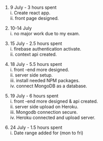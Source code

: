 1.  9 July - 3 hours spent </br>
    i. Create react app. </br>
    ii. front  page designed. </br>
    
2.  10-14 July  </br> 
    i. no major work due to my exam. </br>

3. 15 July - 2.5 hours spent  </br>
    i. firebase authentication activate. </br>
    ii. context api created. </br>
    
4. 18 July - 5.5 hours spent  </br>
    i. front -end more designed. </br>
    ii. server side setup. </br>
    iii. install needed NPM packages. </br>
    iv. connect MongoDB as a database. </br>
    
5.  19 July - 6 hours spent  </br>
    i. front -end more designed & api created. </br>
    ii. server side upload on Heroku. </br>
    iii. Mongodb connection secure. </br>
    iv. Heroku connected and upload server. </br>

5.  24 July - 1.5 hours spent  </br>
    i. Date range added for (mon to fri) </br>